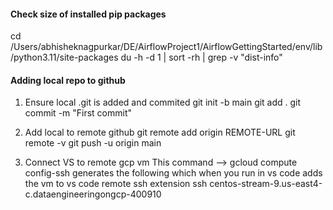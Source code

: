 #### Check size of installed pip packages

cd /Users/abhisheknagpurkar/DE/AirflowProject1/AirflowGettingStarted/env/lib/python3.11/site-packages
du -h -d 1 | sort -rh | grep -v "dist-info"

#### Adding local repo to github

1. Ensure local .git is added and commited
git init -b main
git add .
git commit -m "First commit"

2. Add local to remote github
git remote add origin REMOTE-URL
git remote -v
git push -u origin main

3. Connect VS to remote gcp vm
This command --> gcloud compute config-ssh generates the following which when you run in vs code adds the vm to vs code remote ssh extension
ssh centos-stream-9.us-east4-c.dataengineeringongcp-400910
